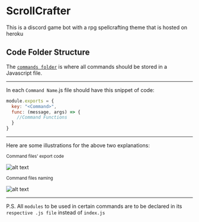 # ScrollCrafter

This is a discord game bot with a rpg spellcrafting theme that is hosted on heroku

## Code Folder Structure

The [`commands folder`](https://github.com/Jaston1026/scrollcraft/tree/main/commands) is where all commands should be stored in a Javascript file.

---

In each `Command Name`.js file should have this snippet of code:
``` js
module.exports = {
  key: "<Command>",
  func: (message, args) => {
    //Command Functions
  }
}
```

---

Here are some illustrations for the above two explanations:

<sup>Command files' export code</sup>

![alt text](https://github.com/Jaston1026/Fake-Rhythm/blob/Development/md-resource/exportCode.png)

<sup>Command files naming</sup>

![alt text](https://github.com/Jaston1026/Fake-Rhythm/blob/Development/md-resource/commandsDir.png)

---
P.S. All `modules` to be used in certain commands are to be declared in its `respective .js file` instead of `index.js`
